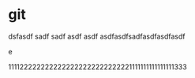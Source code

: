# git

dsfasdf
sadf
sadf
asdf
asdf
asdfasdfsadfasdfasdfasdf

e








1111222222222222222222222222221111111111111111333
